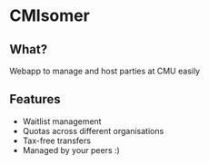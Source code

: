 # CMIsomer #

## What? ##

Webapp to manage and host parties at CMU easily

## Features ##
- Waitlist management
- Quotas across different organisations
- Tax-free transfers
- Managed by your peers :)

